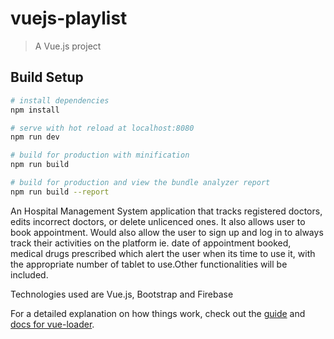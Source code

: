 # vuejs-playlist

> A Vue.js project

## Build Setup

``` bash
# install dependencies
npm install

# serve with hot reload at localhost:8080
npm run dev

# build for production with minification
npm run build

# build for production and view the bundle analyzer report
npm run build --report
```
An Hospital Management System application that tracks registered doctors, edits incorrect doctors, or delete unlicenced ones. It also allows user to book appointment.
Would also allow the user to sign up and log in to always track their activities on the platform ie. date of appointment booked, medical drugs prescribed which alert the user when its time to use it, with the appropriate number of tablet to use.Other functionalities  will be included.

Technologies used are Vue.js, Bootstrap and Firebase

For a detailed explanation on how things work, check out the [guide](http://vuejs-templates.github.io/webpack/) and [docs for vue-loader](http://vuejs.github.io/vue-loader).
